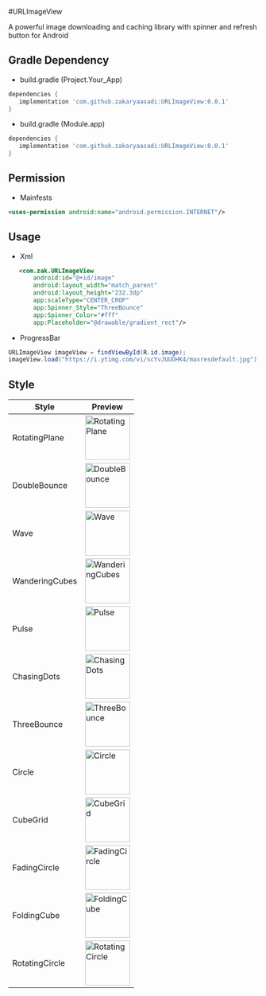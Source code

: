 #URLImageView

A powerful image downloading and caching library with spinner and refresh button for Android




## Gradle Dependency

- build.gradle (Project.Your_App)
 ``` gradle
dependencies {
    implementation 'com.github.zakaryaasadi:URLImageView:0.0.1'
 }
 ```
 - build.gradle (Module.app)
 ``` gradle
dependencies {
    implementation 'com.github.zakaryaasadi:URLImageView:0.0.1'
 }
 ```
## Permission
- Mainfests

 ```xml
<uses-permission android:name="android.permission.INTERNET"/>       
```

## Usage
- Xml

 ```xml
    <com.zak.URLImageView
        android:id="@+id/image"
        android:layout_width="match_parent"
        android:layout_height="232.3dp"
        app:scaleType="CENTER_CROP"
        app:Spinner_Style="ThreeBounce"
        app:Spinner_Color="#fff"
        app:Placeholder="@drawable/gradient_rect"/>       
```
 
- ProgressBar

 ```java
URLImageView imageView = findViewById(R.id.image);
imageView.load("https://i.ytimg.com/vi/scYvJUUOHK4/maxresdefault.jpg");
```

## Style

Style | Preview
------------     |   -------------
RotatingPlane    | <img src='https://raw.githubusercontent.com/ybq/AndroidSpinKit/master/art/RotatingPlane.gif' alt='RotatingPlane' width="90px" height="90px"/>
DoubleBounce     | <img src='https://raw.githubusercontent.com/ybq/AndroidSpinKit/master/art/DoubleBounce.gif' alt='DoubleBounce' width="90px" height="90px"/>
Wave             | <img src='https://raw.githubusercontent.com/ybq/AndroidSpinKit/master/art/Wave.gif' alt='Wave' width="90px" height="90px"/>
WanderingCubes   | <img src='https://raw.githubusercontent.com/ybq/AndroidSpinKit/master/art/WanderingCubes.gif' alt='WanderingCubes' width="90px" height="90px"/>
Pulse            | <img src='https://raw.githubusercontent.com/ybq/AndroidSpinKit/master/art/Pulse.gif' alt='Pulse' width="90px" height="90px"/>
ChasingDots      | <img src='https://raw.githubusercontent.com/ybq/AndroidSpinKit/master/art/ChasingDots.gif' alt='ChasingDots' width="90px" height="90px"/>
ThreeBounce      | <img src='https://raw.githubusercontent.com/ybq/AndroidSpinKit/master/art/ThreeBounce.gif' alt='ThreeBounce' width="90px" height="90px"/>
Circle           | <img src='https://raw.githubusercontent.com/ybq/AndroidSpinKit/master/art/Circle.gif' alt='Circle' width="90px" height="90px"/>
CubeGrid         | <img src='https://raw.githubusercontent.com/ybq/AndroidSpinKit/master/art/CubeGrid.gif' alt='CubeGrid' width="90px" height="90px"/>
FadingCircle     | <img src='https://raw.githubusercontent.com/ybq/AndroidSpinKit/master/art/FadingCircle.gif' alt='FadingCircle' width="90px" height="90px"/>
FoldingCube      | <img src='https://raw.githubusercontent.com/ybq/AndroidSpinKit/master/art/FoldingCube.gif' alt='FoldingCube' width="90px" height="90px"/>
RotatingCircle   | <img src='https://raw.githubusercontent.com/ybq/AndroidSpinKit/master/art/RotatingCircle.gif' alt='RotatingCircle' width="90px" height="90px"/>
